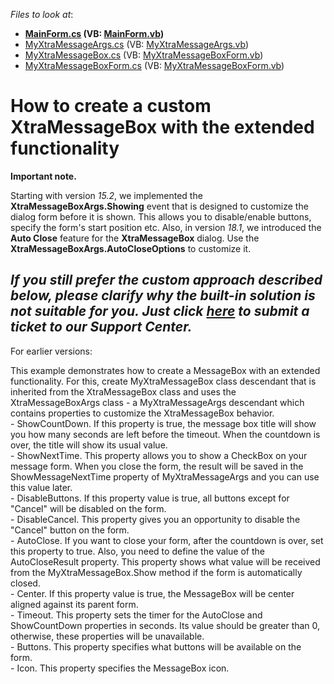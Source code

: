 <!-- default file list -->
*Files to look at*:

* **[MainForm.cs](./CS/MessageBoxHelper/MainForm.cs) (VB: [MainForm.vb](./VB/MessageBoxHelper/MainForm.vb))**
* [MyXtraMessageArgs.cs](./CS/MessageBoxHelper/MyMessageBox/MyXtraMessageArgs.cs) (VB: [MyXtraMessageArgs.vb](./VB/MessageBoxHelper/MyMessageBox/MyXtraMessageArgs.vb))
* [MyXtraMessageBox.cs](./CS/MessageBoxHelper/MyMessageBox/MyXtraMessageBox.cs) (VB: [MyXtraMessageBoxForm.vb](./VB/MessageBoxHelper/MyMessageBox/MyXtraMessageBoxForm.vb))
* [MyXtraMessageBoxForm.cs](./CS/MessageBoxHelper/MyMessageBox/MyXtraMessageBoxForm.cs) (VB: [MyXtraMessageBoxForm.vb](./VB/MessageBoxHelper/MyMessageBox/MyXtraMessageBoxForm.vb))
<!-- default file list end -->
# How to create a custom XtraMessageBox with the extended functionality

<p><strong>Important note.</strong></p>

Starting with version _15.2_, we implemented the **XtraMessageBoxArgs.Showing** event that is designed to customize the dialog form before it is shown. This allows you to disable/enable buttons, specify the form's start position etc. Also, in version _18.1_, we introduced the **Auto Close** feature for the **XtraMessageBox** dialog. Use the **XtraMessageBoxArgs.AutoCloseOptions** to customize it.

## ***If you still prefer the custom approach described below, please clarify why the built-in solution is not suitable for you. Just click   [here](https://www.devexpress.com/Support/Center/Question/Create) to submit a ticket to our Support Center.***

For earlier versions:

<p>This example demonstrates how to create a MessageBox with an extended functionality. For this, create MyXtraMessageBox class descendant that is inherited from the XtraMessageBox class and uses the XtraMessageBoxArgs class - a MyXtraMessageArgs descendant which contains properties to customize the XtraMessageBox behavior. <br />- ShowCountDown. If this property is true, the message box title will show you how many seconds are left before the timeout. When the countdown is over, the title will show its usual value.<br />- ShowNextTime. This property allows you to show a CheckBox on your message form. When you close the form, the result will be saved in the ShowMessageNextTime property of MyXtraMessageArgs and you can use this value later.<br />- DisableButtons. If this property value is true, all buttons except for "Cancel" will be disabled on the form.<br />- DisableCancel. This property gives you an opportunity to disable the "Cancel" button on the form.<br />- AutoClose. If you want to close your form, after the countdown is over, set this property to true. Also, you need to define the value of the AutoCloseResult property. This property shows what value will be received from the MyXtraMessageBox.Show method if the form is automatically closed.<br />- Center. If this property value is true, the MessageBox will be center aligned against its parent form.<br />- Timeout. This property sets the timer for the AutoClose and ShowCountDown properties in seconds. Its value should be greater than 0, otherwise, these properties will be unavailable.<br />- Buttons. This property specifies what buttons will be available on the form.<br />- Icon. This property specifies the MessageBox icon.</p>
